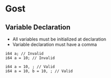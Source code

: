 # Gost


## Variable Declaration
- All variables must be initialized at declaration
- Variable declaration must have a comma


```
i64 a; // Invalid
i64 a = 10; // Invalid

i64 a = 10, ; // Valid
i64 a = 10, b = 10, ; // Valid
```